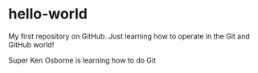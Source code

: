 # hello-world
My first repository on GitHub.
Just learning how to operate in the Git and GitHub world!

Super Ken Osborne is learning how to do Git
